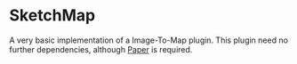 # SketchMap

A very basic implementation of a Image-To-Map plugin. This plugin need no further dependencies,
although [Paper](https://papermc.io) is required.